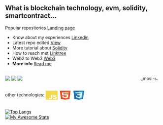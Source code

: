 ## What is blockchain technology, evm, solidity, smartcontract...

Popular repositories [Landing page](https://sol-app.github.io/mosi-sol/) 
- Know about my experiences [Linkedin](https://www.linkedin.com/in/moslem-abbasi/) 
- Latest repo edited [View](https://mosi-arch.github.io/view/) 
- More tutorial about [Solidity](https://github.com/mosi-sol) 
- How to reach met [Linktree](https://linktr.ee/mosi.sol) 
- Web2 to Web3 [Web3](https://github.com/sol-app) 
- **More info** [Read me](https://github.com/mosi-sol/mosi-sol/blob/main/More.md) 

<div style="display: inline_block"><br>
    <a href="https://github.com/mosi-sol" target="_blank"><img src="https://img.shields.io/badge/-Mosi%20sol-%230077B5?style=for-the-badge&logo=github&logoColor=white" target="_blank"></a> 
    <a href="https://github.com/mosi-sol/live-contracts-s4" target="_blank"><img src="https://img.shields.io/badge/-Solidity-9077B5?style=for-the-badge&logo=solidity&logoColor=white" target="_blank"></a> 
    <a href="https://github.com/mosi-sol/mosi-sol/blob/main/More.md" target="_blank"><img src="https://img.shields.io/badge/-Ethereum-909090?style=for-the-badge&logo=ethereum&logoColor=white" target="_blank"></a> 
    <a href="https://sol-app.github.io/Donation/"><img align="right" alt="mosi-sol" height="130" style="border-radius:50px;" src="https://img.shields.io/badge/-9077B5?style=for-the-badge&logo=solidity&logoColor=white" /></a>
</div>
    
##

<div> 
    other technologies: 
    <img align="center" alt="Rafa-Js" height="30" width="40" src="https://raw.githubusercontent.com/devicons/devicon/master/icons/javascript/javascript-plain.svg" />
    <img align="center" alt="Rafa-HTML" height="30" width="40" src="https://raw.githubusercontent.com/devicons/devicon/master/icons/html5/html5-original.svg" />
    <img align="center" alt="Rafa-CSS" height="30" width="40" src="https://raw.githubusercontent.com/devicons/devicon/master/icons/css3/css3-original.svg" />
</div>

##

[![Top Langs](https://github-readme-stats.vercel.app/api/top-langs/?username=mosi-sol&layout=compact)](https://github.com/mosi-sol) 
<br />
[![My Awesome Stats](https://awesome-github-stats.azurewebsites.net/user-stats/mosi-sol?cardType=level&theme=github&preferLogin=false&Ring=8B4BDD&Title=8F51DD)](https://git.io/awesome-stats-card)
